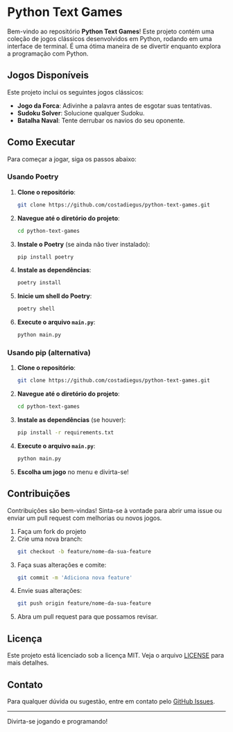 
# Python Text Games

Bem-vindo ao repositório **Python Text Games**! Este projeto contém uma coleção de jogos clássicos desenvolvidos em Python, rodando em uma interface de terminal. É uma ótima maneira de se divertir enquanto explora a programação com Python.

## Jogos Disponíveis

Este projeto inclui os seguintes jogos clássicos:

- **Jogo da Forca**: Adivinhe a palavra antes de esgotar suas tentativas.
- **Sudoku Solver**: Solucione qualquer Sudoku.
- **Batalha Naval**: Tente derrubar os navios do seu oponente.

## Como Executar

Para começar a jogar, siga os passos abaixo:

### Usando Poetry

1. **Clone o repositório**:
   ```bash
   git clone https://github.com/costadiegus/python-text-games.git
   ```
2. **Navegue até o diretório do projeto**:
   ```bash
   cd python-text-games
   ```
3. **Instale o Poetry** (se ainda não tiver instalado):
   ```bash
   pip install poetry
   ```
4. **Instale as dependências**:
   ```bash
   poetry install
   ```
5. **Inicie um shell do Poetry**:
   ```bash
   poetry shell
   ```
6. **Execute o arquivo `main.py`**:
   ```bash
   python main.py
   ```

### Usando pip (alternativa)

1. **Clone o repositório**:
   ```bash
   git clone https://github.com/costadiegus/python-text-games.git
   ```
2. **Navegue até o diretório do projeto**:
   ```bash
   cd python-text-games
   ```
3. **Instale as dependências** (se houver):
   ```bash
   pip install -r requirements.txt
   ```
4. **Execute o arquivo `main.py`**:
   ```bash
   python main.py
   ```

5. **Escolha um jogo** no menu e divirta-se!

## Contribuições

Contribuições são bem-vindas! Sinta-se à vontade para abrir uma issue ou enviar um pull request com melhorias ou novos jogos.

1. Faça um fork do projeto
2. Crie uma nova branch:
   ```bash
   git checkout -b feature/nome-da-sua-feature
   ```
3. Faça suas alterações e comite:
   ```bash
   git commit -m 'Adiciona nova feature'
   ```
4. Envie suas alterações:
   ```bash
   git push origin feature/nome-da-sua-feature
   ```
5. Abra um pull request para que possamos revisar.

## Licença

Este projeto está licenciado sob a licença MIT. Veja o arquivo [LICENSE](LICENSE) para mais detalhes.

## Contato

Para qualquer dúvida ou sugestão, entre em contato pelo [GitHub Issues](https://github.com/costadiegus/python-text-games/issues).

---

Divirta-se jogando e programando!
